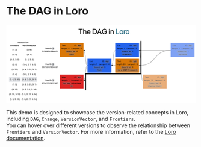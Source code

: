 # The DAG in Loro

![dag](./image.png)

This demo is designed to showcase the version-related concepts in Loro, including `DAG`, `Change`, `VersionVector`, and `Frontiers`.  
You can hover over different versions to observe the relationship between `Frontiers` and `VersionVector`. For more information, refer to the [Loro documentation](https://www.loro.dev/docs/advanced/version_deep_dive).
